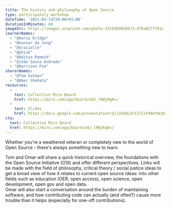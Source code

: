 ```yaml
---
title: The history and philosophy of Open Source
type: participatory workshop
dateTime: '2021-03-14T20:00+01:00'
durationInMinutes: 60
imageSrc: https://images.unsplash.com/photo-1519389950473-47ba0277781c?ixid=MXwxMjA3fDB8MHxwaG90by1wYWdlfHx8fGVufDB8fHw%3D&ixlib=rb-1.2.1&auto=format&fit=crop&w=1950&q=80
learnerNames:
  - "@maria bridge"
  - "@Gunnar de Jong"
  - "@Gracielle"
  - "@phivk"
  - "@Aditya Ramesh"
  - "@João Sousa Andrade"
  - "@Harrison Pim"
sharerNames:
  - "@Tom Salmon"
  - "@Omar Shehata"
resources:
  -
    text: Collective Miro Board
    href: https://miro.com/app/board/o9J_lRWjRq0=/
  -  
    text: Slides
    href: https://docs.google.com/presentation/d/13IUmLdrIZJlsY94etNcbBnmaKCZISsNAAfGlW1NRiPI/edit#slide=id.gc636fb3705_0_8
cta:
  text: Collective Miro Board
  href: https://miro.com/app/board/o9J_lRWjRq0=/
---
```


Whether you're a weathered veteran or completely new to the world of Open Source - there's always something new to learn.

<!--more-->

Tom and Omar will share a quick historical overview, the foundations with the Open Source Initiative (OSI) and offer different perspectives.
Links will be made with the field of philosophy, critical theory / social justice ideas to get a broad view of how it relates to current open source ideas: into other fields such as education (OER, open access), open science, open development, open gov and open data.  
Omar will also start a conversation around the burden of maintaining software, and how contributing code can actually (and often?) cause more trouble than it helps (especially for one-off contributions).
